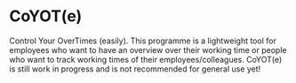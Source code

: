 CoYOT(e)
======

Control Your OverTimes (easily). This programme is a lightweight tool for employees who want to have an overview over their working time or people who want to track working times of their employees/colleagues. 
CoYOT(e) is still work in progress and is not recommended for general use yet!
